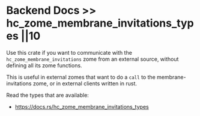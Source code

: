 # Backend Docs >> hc_zome_membrane_invitations_types ||10

Use this crate if you want to communicate with the `hc_zome_membrane_invitations` zome from an external source, without defining all its zome functions.

This is useful in external zomes that want to do a `call` to the membrane-invitations zome, or in external clients written in rust.

Read the types that are available:

- https://docs.rs/hc_zome_membrane_invitations_types